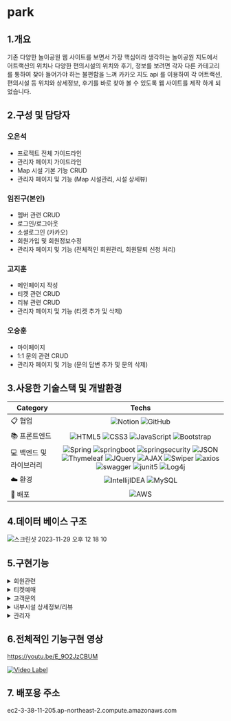 <h1>park</h1>
<h2>1.개요</h2>
 기존 다양한 놀이공원 웹 사이트를 보면서 가장 핵심이라 생각하는 놀이공원 지도에서 어트랙션의 위치나 다양한 편의시설의 위치와 후기, 정보를 보려면 각자 다른 카테고리를 통하여 찾아 들어가야 하는 불편함을 느껴 카카오 지도 api 를 이용하여 각 어트랙션, 편의시설 등 위치와 상세정보, 후기를 바로 찾아 볼 수 있도록 웹 사이트를 제작 하게 되었습니다.
 <h2>2.구성 및 담당자</h2>
 
 ### 오은석

- 프로젝트 전체 가이드라인
- 관리자 페이지 가이드라인
- Map 시설 기본 기능 CRUD
- 관리자 페이지 및 기능 (Map 시설관리, 시설 상세뷰)

### 임진구(본인)

- 멤버 관련 CRUD
- 로그인/로그아웃
- 소셜로그인 (카카오)
- 회원가입 및 회원정보수정
- 관리자 페이지 및 기능 (전체적인 회원관리, 회원탈퇴 신청 처리)

### 고지훈

- 메인페이지 작성
- 티켓 관련 CRUD
- 리뷰 관련 CRUD
- 관리자 페이지 및 기능 (티켓 추가 및 삭제)

### 오승훈

- 마이페이지
- 1:1 문의 관련 CRUD
- 관리자 페이지 및 기능 (문의 답변 추가 및 문의 삭제)

 <h2>3.사용한 기술스택 및 개발환경</h2>
 
 | Category 	| Techs 	|
|---	|:---:	|
| 📋 협업 	|   ![Notion](https://img.shields.io/badge/Notion-000000.svg?style=flat-square&logo=notion&logoColor=white)   ![GitHub](https://img.shields.io/badge/GitHub-181717.svg?style=flat-square&logo=github&logoColor=white) 	|
| 📚 프론트엔드 	| ![HTML5](https://img.shields.io/badge/HTML5-%23E34F26.svg?style=flat-square&logo=html5&logoColor=white) ![CSS3](https://img.shields.io/badge/CSS3-%231572B6.svg?style=flat-square&logo=css3&logoColor=white) ![JavaScript](https://img.shields.io/badge/Javascript-%23323330.svg?style=flat-square&logo=javascript&logoColor=%23F7DF1E)  ![Bootstrap](https://img.shields.io/badge/Bootstrap-%23563D7C.svg?style=flat-square&logo=bootstrap&logoColor=white) | 
| 💻 백엔드 및 라이브러리 	| ![Spring](https://img.shields.io/badge/Spring-%236DB33F.svg?style=flat-square&logo=spring&logoColor=white) ![springboot](https://img.shields.io/badge/springboot-%6DB33F.svg?style=flat-square&logo=springboot&logoColor=white) ![springsecurity](https://img.shields.io/badge/springsecurity-%6DB33F.svg?style=flat-square&logo=springsecurity&logoColor=white) ![JSON](https://img.shields.io/badge/JSON-000000.svg?style=flat-square&logo=json&logoColor=white) ![Thymeleaf](https://img.shields.io/badge/Thymeleaf-%23005C0F.svg?style=flat-square&logo=Thymeleaf&logoColor=white) ![JQuery](https://img.shields.io/badge/jquery-%230769AD.svg?style=flat-square&logo=jquery&logoColor=white) ![AJAX](https://img.shields.io/badge/AJAX-%231572B6.svg?style=flat-square&logo=AJAX&logoColor=white) ![Swiper](https://img.shields.io/badge/Swiper-6332F6.svg?style=flat-square&logo=swiper&logoColor=white) ![axios](https://img.shields.io/badge/axios-5A29E4.svg?style=flat-square&logo=axios&logoColor=white) ![swagger](https://img.shields.io/badge/Swagger-85EA2D.svg?style=flat-square&logo=swagger&logoColor=white) ![junit5](https://img.shields.io/badge/junit5-%25A162.svg?style=flat-square&logo=junit5&logoColor=white) ![Log4j](https://img.shields.io/badge/Log4j-%23FA0F00.svg?style=flat-square&logo=Log4j&logoColor=white) |
| ☁️ 환경 | ![IntellijIDEA](https://img.shields.io/badge/IntellijIDEA-000000.svg?style=flat-square&logo=intellijidea&logoColor=white) ![MySQL](https://img.shields.io/badge/Mysql-4479A1.svg?style=flat-square&logo=mysql&logoColor=white) |
| 💾 배포 	| ![AWS](https://img.shields.io/badge/AWS-%23FF9900.svg?style=flat-square&logo=amazon-aws&logoColor=white) |

 <h2>4.데이터 베이스 구조</h2>
 
 ![스크린샷 2023-11-29 오후 12 18 10](https://github.com/jingugugu/park/assets/116573862/d7df642c-19f8-469d-b92d-f1702802f13a)
 
 <h2>5.구현기능</h2>

 <details>
  <summary>회원관련</summary>
  <h3>회원가입</h3>
  
  로그인 페이지에서 회원가입을 클릭하여 회원가입 페이지로 이동합니다.
  
  ![로그인창](https://github.com/jingugugu/park/assets/116573862/313e7e78-0bc0-4910-bb8b-e67500a3f4d2)

  비어있는 항목이 있으면 회원가입 처리를 거절합니다.

  ![스크린샷 2023-11-29 오후 7 05 04](https://github.com/jingugugu/park/assets/116573862/ede323c7-3260-4e91-b66d-4334f9b81217)

  이메일인증을 클릭하여 해당 이메일로 인증키를 발송받은 후 이메일인증을 완료합니다.

  ![스크린샷 2024-01-25 오후 3 20 55](https://github.com/jingugugu/park/assets/116573862/c7f43e1b-4767-4f3f-8cf2-f85edf718c80)

  ![스크린샷 2024-01-25 오후 3 21 16](https://github.com/jingugugu/park/assets/116573862/170afb24-6614-4e67-b5e6-b2de62e14f05)

  ![스크린샷 2024-01-25 오후 3 21 34](https://github.com/jingugugu/park/assets/116573862/2997155e-69a2-44b1-8b27-c4884e77a36b)

  모든 항목을 입력후 유효성검사 통과후에 회원가입을 완료합니다.

  ![스크린샷 2024-01-25 오후 3 23 58](https://github.com/jingugugu/park/assets/116573862/eb224aa6-0ff7-406d-b06b-c91c1edb841d)

  <h3>로그인</h3>
  
  로그인 시도 시 Spring Security 를 이용하여 가입된 아이디와 비밀번호를 비교하여 일치한다면 로그인이 성공하고, 일치하지 않다면 경고 메세지를 출력합니다.
  자동 로그인 기능도 지원하여 자동 로그인 선택 여부를 선택하여 로그인을 할 수 있습니다.

  ![로그인](https://github.com/jingugugu/park/assets/116573862/dbfe4324-c0cf-4b76-8c7c-7704d31ba326)

  카카오 로그인도 지원합니다

  ![카카오로그인](https://github.com/jingugugu/park/assets/116573862/c98a67a7-74fd-433b-96d9-a72adcc5565c)

  <h3>비밀번호 찾기</h3>
  
  이메일 인증을 통하여 인증키 확인시 비밀번호 수정이 가능합니다.

  <img width="1129" alt="비밀번호찾기" src="https://github.com/jingugugu/park/assets/116573862/dd1595f6-8c77-4d0a-ac88-e22cca7af0e8">

  <img width="905" alt="비밀번호찾기2" src="https://github.com/jingugugu/park/assets/116573862/f3eb4486-ce7b-4e8d-8911-d817b34d2e4f">

  <h3>마이페이지</h3>
  
  마이페이지에서 내 정보를 확인,수정,탈퇴 가 가능하고 내가 작성한 리뷰, 문의, 티켓구매내역을 확인할 수 있습니다.

  ![스크린샷 2024-01-25 오후 4 21 48](https://github.com/jingugugu/park/assets/116573862/c35124f6-f3f0-4975-9a48-fbc456d16865)
  ![스크린샷 2024-01-25 오후 4 23 22](https://github.com/jingugugu/park/assets/116573862/ecfa0ce2-0f9a-485f-8f11-680be1e37231)
  ![스크린샷 2024-01-25 오후 4 23 32](https://github.com/jingugugu/park/assets/116573862/d413a028-ecf6-43bb-8215-55213279e0bd)
  ![스크린샷 2024-01-25 오후 4 23 37](https://github.com/jingugugu/park/assets/116573862/adda44a2-0f34-4af9-8433-3387b5f5bc1b)

  <h3>정보수정</h3>
  
  정보수정은 기존 비밀번호를 입력받아야 수정이 가능하며, 비밀번호 변경을 원하는 경우 비밀번호 변경을 클릭 후 원하는 비밀번호를 입력합니다.
  
  <img width="905" alt="정보수정2" src="https://github.com/jingugugu/park/assets/116573862/adfe5a2e-6b81-4792-b626-5d11f5e01875">
  <img width="905" alt="정보수정" src="https://github.com/jingugugu/park/assets/116573862/1d36ef21-7f4e-4bf9-8abb-36d08c3474a2">

  <h3>회원탈퇴</h3>
  
  회원탈퇴는 바로 탈퇴처리가 이루어지지 않고 탈퇴 신청을 하고 관리자가 검토 후 탈퇴처리를 하는 형식입니다.
  
  ![스크린샷 2024-01-25 오후 4 43 34](https://github.com/jingugugu/park/assets/116573862/a05b91e9-0a10-4db0-9687-247ec6ea515c)
 </details>

<details>
  <summary>티켓예매</summary>
 
  티켓 리스트는 메인화면 또는 상단 메뉴에 티켓 카테고리에서 확인하여 구매가 가능합니다.
 
  ![티켓예매](https://github.com/jingugugu/park/assets/116573862/b2485a91-07ab-45ab-806a-c8efb08fdf51)
  ![티켓구매](https://github.com/jingugugu/park/assets/116573862/89ad32ea-43cf-443d-9da8-4d0f47b530e3)
  ![티켓 구매2](https://github.com/jingugugu/park/assets/116573862/a528b30c-996f-4ce2-967e-e41e60da4f8f)  
  ![티켓구매3](https://github.com/jingugugu/park/assets/116573862/76dcbbed-bc9f-432d-9714-4987098074bd)
</details>

<details>
  <summary>고객문의</summary>
  상단메뉴에서 고객문의 카테고리를 클릭하여 문의 페이지로 이동합니다.
 
  ![고객문의](https://github.com/jingugugu/park/assets/116573862/f9cc0226-ed2b-4c43-aa58-d95ba610ef64)
  ![고객문의2](https://github.com/jingugugu/park/assets/116573862/1637c4ed-abef-4740-b888-8a8b2cd52a10)

  등록 후 마이페이지의 내가쓴문의 에서 답변 진행 상태 여부 확인이 가능합니다.
    
  ![고객문의3](https://github.com/jingugugu/park/assets/116573862/56759f6f-f85f-4902-a54b-519085469bbb)

  답변 여부를 확인하여 수정버튼 유무를 확인합니다. 답변이 달리게 되면 수정이 불가능합니다.
    
  ![고객문의4](https://github.com/jingugugu/park/assets/116573862/644061f7-c0d6-4881-9c8b-127a46a89baf)
  ![고객문의5](https://github.com/jingugugu/park/assets/116573862/c821cc5a-560d-4d80-9e10-7ada1981a27a)
</details>

<details>
  <summary>내부시설 상세정보/리뷰</summary>
  상단 네비의 즐길거리 카테고리를 클릭하면 내부시설 지도가 나타납니다. 지도에서 각 마커를 클릭하여 상세정보를 확인할 수 있습니다.
 
![지도](https://github.com/jingugugu/park/assets/116573862/5d4e4bf5-f331-4811-8c65-ce117bddc815)
![지도 상세정보](https://github.com/jingugugu/park/assets/116573862/1f04e59a-9e4f-4426-a53d-b29e20103d4c)
![상세정보](https://github.com/jingugugu/park/assets/116573862/8d292db7-2730-4908-8adf-bff1505708b0)

시설 상세정보 창 하단에 리뷰내용을 확인 할 수 있습니다. 로그인 상태일 때 시설상세정보 하단부분에 리뷰 작성칸 이용가능 합니다.
![리뷰](https://github.com/jingugugu/park/assets/116573862/967343c2-4629-4192-ba57-ba25e5f53d86)

티켓의 리뷰 작성기간이 만료되었거나 티켓구매자가 아니라면 리뷰를 남길 수 없습니다.
![리뷰만료](https://github.com/jingugugu/park/assets/116573862/34a19aa7-3a1f-4d57-9904-2b21ebdd4b8d)

리뷰는 본인의 리뷰만 삭제가 가능합니다.
![리뷰 삭제](https://github.com/jingugugu/park/assets/116573862/52b69d93-27c4-4fd8-b2e0-5fa5f073bcba)

</details>

<details>
  <summary>관리자</summary>
 
  관리자는 관리자의 권한을 받은 아이디로 로그인을 하였을때 상단네비에서 '관리' 메뉴가 새로 나타납니다.
 
  ![스크린샷 2024-01-25 오후 6 34 03](https://github.com/jingugugu/park/assets/116573862/9a98d5a3-1c59-4f4e-bc6e-974bbb2aa74c)
  <h3>시설 추가/수정</h3>
  
  관리자는 지도내 시설마커를 추가/수정 이 가능합니다. 지도에서 원하는 위치에 클릭을하고 시설타입을 선택, 정보를 입력한뒤 시설을 등록합니다.
  시설을 추가할때 이미지도 추가하는데 이 이미지들은 시설타입에 따라 폴더를 분류하여 저장되며 시설 삭제시 해당 시설의 이미지 폴더도 함께 제거됩니다.
  
  ![스크린샷 2024-01-25 오후 6 45 47](https://github.com/jingugugu/park/assets/116573862/e5b94928-49fe-4419-b250-4f420172d460)
  ![시설등록파일](https://github.com/jingugugu/park/assets/116573862/74834e35-de4c-42cd-a194-2d83a9a49732)

  시설 수정은 관리자 메뉴에서 수정메뉴로 들어가 수정을 원하는 시설을 클릭하여 수정이 가능합니다.

  ![스크린샷 2024-01-25 오후 6 46 50](https://github.com/jingugugu/park/assets/116573862/13898c17-ee36-489d-9262-25b074fbd904)
  <h3>티켓관리</h3>
  
  관리자는 원하는 티켓을 추가할 수 있습니다.
  
  ![스크린샷 2024-01-25 오후 6 50 47](https://github.com/jingugugu/park/assets/116573862/4581cabb-25ef-4324-99bd-b34f65ac95d9)
  ![스크린샷 2024-01-25 오후 6 51 00](https://github.com/jingugugu/park/assets/116573862/22171420-6d6b-4f18-9c29-6bae552ce45d)
  <h3>문의관리</h3>
  
  관리자는 회원들의 문의를 답변하며 관리를 할 수 있습니다.

  ![스크린샷 2024-01-25 오후 6 51 11](https://github.com/jingugugu/park/assets/116573862/cabad1f4-6530-4c56-b60b-79be60425346)
  ![스크린샷 2024-01-25 오후 6 53 55](https://github.com/jingugugu/park/assets/116573862/4b94be15-c3ad-4a41-b7dc-21d990918b04)
  
 <h3>회원관리</h3>
 
  관리자는 멤버관리 메뉴에서 회원탈퇴신청한 회원을 확인하고 해당회원이 작성한 글을 확인하여 탈퇴처리를 합니다.
  
  ![스크린샷 2024-01-25 오후 7 27 46](https://github.com/jingugugu/park/assets/116573862/761eef9d-9f73-4e49-8d49-c4926beaa33e)
  ![스크린샷 2024-01-25 오후 7 28 15](https://github.com/jingugugu/park/assets/116573862/15c18cb8-afc3-4878-8f07-a19f54a69957)
  ![스크린샷 2024-01-25 오후 7 28 26](https://github.com/jingugugu/park/assets/116573862/cdd6cf65-e820-41d9-913f-a1c0ce27ded6)
  ![스크린샷 2024-01-25 오후 7 28 32](https://github.com/jingugugu/park/assets/116573862/8ef41d2a-f934-449e-98e5-d24e8a7c7d65)
  ![스크린샷 2024-01-25 오후 7 28 39](https://github.com/jingugugu/park/assets/116573862/18992627-6064-4fd6-a202-2cf0adb4a94b)
  ![스크린샷 2024-01-25 오후 7 28 48](https://github.com/jingugugu/park/assets/116573862/34f920f2-c00d-42f4-938d-aee8bc9ec67e)
</details>

<h2>6.전체적인 기능구현 영상</h2>

https://youtu.be/E_9O2JzCBUM

[![Video Label](http://img.youtube.com/vi/E_9O2JzCBUM/0.jpg)](https://youtu.be/E_9O2JzCBUM?t=0s)

<h2>7. 배포용 주소</h2>
ec2-3-38-11-205.ap-northeast-2.compute.amazonaws.com
